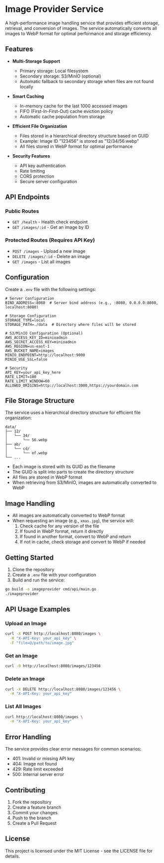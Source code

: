 # Image Provider Service

A high-performance image handling service that provides efficient storage, retrieval, and conversion of images. The service automatically converts all images to WebP format for optimal performance and storage efficiency.

## Features

- **Multi-Storage Support**
  - Primary storage: Local filesystem
  - Secondary storage: S3/MinIO (optional)
  - Automatic fallback to secondary storage when files are not found locally

- **Smart Caching**
  - In-memory cache for the last 1000 accessed images
  - FIFO (First-In-First-Out) cache eviction policy
  - Automatic cache population from storage

- **Efficient File Organization**
  - Files stored in a hierarchical directory structure based on GUID
  - Example: Image ID "123456" is stored as "12/34/56.webp"
  - All files stored in WebP format for optimal performance

- **Security Features**
  - API key authentication
  - Rate limiting
  - CORS protection
  - Secure server configuration

## API Endpoints

### Public Routes
- `GET /health` - Health check endpoint
- `GET /images/:id` - Get an image by ID

### Protected Routes (Requires API Key)
- `POST /images` - Upload a new image
- `DELETE /images/:id` - Delete an image
- `GET /images` - List all images

## Configuration

Create a `.env` file with the following settings:

```env
# Server Configuration
BIND_ADDRESS=:8080  # Server bind address (e.g., :8080, 0.0.0.0:8080, localhost:8080)

# Storage Configuration
STORAGE_TYPE=local
STORAGE_PATH=./data  # Directory where files will be stored

# S3/MinIO Configuration (Optional)
AWS_ACCESS_KEY_ID=minioadmin
AWS_SECRET_ACCESS_KEY=minioadmin
AWS_REGION=us-east-1
AWS_BUCKET_NAME=images
MINIO_ENDPOINT=http://localhost:9000
MINIO_USE_SSL=false

# Security
API_KEY=your_api_key_here
RATE_LIMIT=100
RATE_LIMIT_WINDOW=60
ALLOWED_ORIGINS=http://localhost:3000,https://yourdomain.com
```

## File Storage Structure

The service uses a hierarchical directory structure for efficient file organization:

```
data/
├── 12/
│   └── 34/
│       └── 56.webp
├── ab/
│   └── cd/
│       └── ef.webp
└── ...
```

- Each image is stored with its GUID as the filename
- The GUID is split into parts to create the directory structure
- All files are stored in WebP format
- When retrieving from S3/MinIO, images are automatically converted to WebP

## Image Handling

- All images are automatically converted to WebP format
- When requesting an image (e.g., `xmas.jpg`), the service will:
  1. Check cache for any version of the file
  2. If found in WebP format, return it directly
  3. If found in another format, convert to WebP and return
  4. If not in cache, check storage and convert to WebP if needed

## Getting Started

1. Clone the repository
2. Create a `.env` file with your configuration
3. Build and run the service:

```bash
go build -o imageprovider cmd/api/main.go
./imageprovider
```

## API Usage Examples

### Upload an Image
```bash
curl -X POST http://localhost:8080/images \
  -H "X-API-Key: your_api_key" \
  -F "file=@/path/to/image.jpg"
```

### Get an Image
```bash
curl -O http://localhost:8080/images/123456
```

### Delete an Image
```bash
curl -X DELETE http://localhost:8080/images/123456 \
  -H "X-API-Key: your_api_key"
```

### List All Images
```bash
curl http://localhost:8080/images \
  -H "X-API-Key: your_api_key"
```

## Error Handling

The service provides clear error messages for common scenarios:
- 401: Invalid or missing API key
- 404: Image not found
- 429: Rate limit exceeded
- 500: Internal server error

## Contributing

1. Fork the repository
2. Create a feature branch
3. Commit your changes
4. Push to the branch
5. Create a Pull Request

## License

This project is licensed under the MIT License - see the LICENSE file for details. 